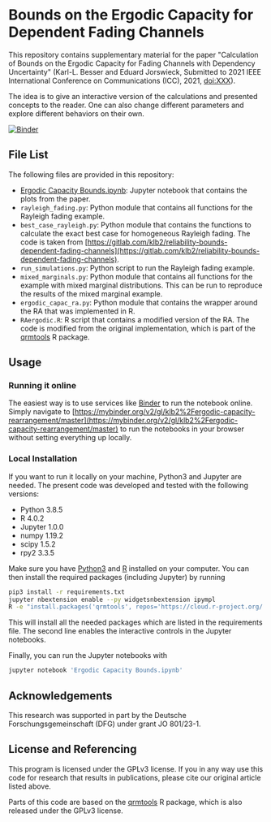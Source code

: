# Bounds on the Ergodic Capacity for Dependent Fading Channels

This repository contains supplementary material for the paper "Calculation of
Bounds on the Ergodic Capacity for Fading Channels with Dependency Uncertainty"
(Karl-L.  Besser and Eduard Jorswieck, Submitted to 2021 IEEE International
Conference on Communications (ICC), 2021, [doi:XXX](https://doi.org/XXX)).

The idea is to give an interactive version of the calculations and presented
concepts to the reader. One can also change different parameters and explore
different behaviors on their own.

[![Binder](https://mybinder.org/badge_logo.svg)](https://mybinder.org/v2/gl/klb2%2Fergodic-capacity-rearrangement/master)


## File List
The following files are provided in this repository:

* [Ergodic Capacity Bounds.ipynb](https://mybinder.org/v2/gl/klb2%2Fergodic-capacity-rearrangement/master?filepath=Ergodic%20Capacity%20Bounds.ipynb):
  Jupyter notebook that contains the plots from the paper.
* `rayleigh_fading.py`: Python module that contains all functions for the
  Rayleigh fading example.
* `best_case_rayleigh.py`: Python module that contains the functions to
  calculate the exact best case for homogeneous Rayleigh fading. The code is
  taken from
  [https://gitlab.com/klb2/reliability-bounds-dependent-fading-channels](https://gitlab.com/klb2/reliability-bounds-dependent-fading-channels).
* `run_simulations.py`: Python script to run the Rayleigh fading example.
* `mixed_marginals.py`: Python module that contains all functions for the
  example with mixed marginal distributions. This can be run to reproduce the
  results of the mixed marginal example.
* `ergodic_capac_ra.py`: Python module that contains the wrapper around the RA
  that was implemented in R.
* `RAergodic.R`: R script that contains a modified version of the RA. The code
  is modified from the original implementation, which is part of the
  [qrmtools](https://cran.r-project.org/package=qrmtools) R package.


## Usage
### Running it online
The easiest way is to use services like [Binder](https://mybinder.org/) to run
the notebook online. Simply navigate to
[https://mybinder.org/v2/gl/klb2%2Fergodic-capacity-rearrangement/master](https://mybinder.org/v2/gl/klb2%2Fergodic-capacity-rearrangement/master)
to run the notebooks in your browser without setting everything up locally.

### Local Installation
If you want to run it locally on your machine, Python3 and Jupyter are needed.
The present code was developed and tested with the following versions:
- Python 3.8.5
- R 4.0.2
- Jupyter 1.0.0
- numpy 1.19.2
- scipy 1.5.2
- rpy2 3.3.5

Make sure you have [Python3](https://www.python.org/downloads/) and
[R](https://www.r-project.org/) installed on your computer.
You can then install the required packages (including Jupyter) by running
```bash
pip3 install -r requirements.txt
jupyter nbextension enable --py widgetsnbextension ipympl
R -e "install.packages('qrmtools', repos='https://cloud.r-project.org/')"
```
This will install all the needed packages which are listed in the requirements 
file. The second line enables the interactive controls in the Jupyter
notebooks.

Finally, you can run the Jupyter notebooks with
```bash
jupyter notebook 'Ergodic Capacity Bounds.ipynb'
```


## Acknowledgements
This research was supported in part by the Deutsche Forschungsgemeinschaft
(DFG) under grant JO 801/23-1.


## License and Referencing
This program is licensed under the GPLv3 license. If you in any way use this
code for research that results in publications, please cite our original
article listed above.

Parts of this code are based on the
[qrmtools](https://cran.r-project.org/package=qrmtools) R package, which is
also released under the GPLv3 license.
